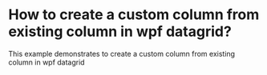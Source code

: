 # How to create a custom column from existing column in wpf datagrid?
This example demonstrates to create a custom column from existing column in wpf datagrid

